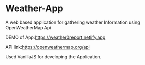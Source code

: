 # Weather-App
A web based application for  gathering weather Information using OpenWeatherMap Api

DEMO of App:https://weather0report.netlify.app

API link:https://openweathermap.org/api

Used VanillaJS for developing the Application.


